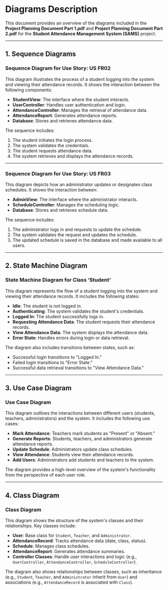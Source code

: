 # Diagrams Description

This document provides an overview of the diagrams included in the **Project Planning Document Part 1.pdf** and **Project Planning Document Part 2.pdf** for the **Student Attendance Management System (SAMS)** project.

---

## **1. Sequence Diagrams**

### **Sequence Diagram for Use Story: US FR02**
This diagram illustrates the process of a student logging into the system and viewing their attendance records. It shows the interaction between the following components:
- **StudentView**: The interface where the student interacts.
- **UserController**: Handles user authentication and login.
- **AttendanceController**: Manages the retrieval of attendance data.
- **AttendanceReport**: Generates attendance reports.
- **Database**: Stores and retrieves attendance data.

The sequence includes:
1. The student initiates the login process.
2. The system validates the credentials.
3. The student requests attendance data.
4. The system retrieves and displays the attendance records.

---

### **Sequence Diagram for Use Story: US FR03**
This diagram depicts how an administrator updates or designates class schedules. It shows the interaction between:
- **AdminView**: The interface where the administrator interacts.
- **ScheduleController**: Manages the scheduling logic.
- **Database**: Stores and retrieves schedule data.

The sequence includes:
1. The administrator logs in and requests to update the schedule.
2. The system validates the request and updates the schedule.
3. The updated schedule is saved in the database and made available to all users.

---

## **2. State Machine Diagram**

### **State Machine Diagram for Class ‘Student’**
This diagram represents the flow of a student logging into the system and viewing their attendance records. It includes the following states:
- **Idle**: The student is not logged in.
- **Authenticating**: The system validates the student's credentials.
- **Logged In**: The student successfully logs in.
- **Requesting Attendance Data**: The student requests their attendance records.
- **View Attendance Data**: The system displays the attendance data.
- **Error State**: Handles errors during login or data retrieval.

The diagram also includes transitions between states, such as:
- Successful login transitions to "Logged In."
- Failed login transitions to "Error State."
- Successful data retrieval transitions to "View Attendance Data."

---

## **3. Use Case Diagram**

### **Use Case Diagram**
This diagram outlines the interactions between different users (students, teachers, administrators) and the system. It includes the following use cases:
- **Mark Attendance**: Teachers mark students as "Present" or "Absent."
- **Generate Reports**: Students, teachers, and administrators generate attendance reports.
- **Update Schedule**: Administrators update class schedules.
- **View Attendance**: Students view their attendance records.
- **Add Users**: Administrators add students and teachers to the system.

The diagram provides a high-level overview of the system's functionality from the perspective of each user role.

---

## **4. Class Diagram**

### **Class Diagram**
This diagram shows the structure of the system's classes and their relationships. Key classes include:
- **User**: Base class for `Student`, `Teacher`, and `Administrator`.
- **AttendanceRecord**: Tracks attendance data (date, class, status).
- **Schedule**: Manages class schedules.
- **AttendanceReport**: Generates attendance summaries.
- **Controller Classes**: Handle user interactions and logic (e.g., `UserController`, `AttendanceController`, `ScheduleController`).

The diagram also shows relationships between classes, such as inheritance (e.g., `Student`, `Teacher`, and `Administrator` inherit from `User`) and associations (e.g., `AttendanceRecord` is associated with `Class`).
